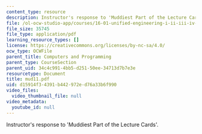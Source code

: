 ```yaml
---
content_type: resource
description: Instructor's response to 'Muddiest Part of the Lecture Cards'.
file: /ol-ocw-studio-app/courses/16-01-unified-engineering-i-ii-iii-iv-fall-2005-spring-2006/d15914f34391b442972ed76a33b6f990_mud11.pdf
file_size: 35745
file_type: application/pdf
learning_resource_types: []
license: https://creativecommons.org/licenses/by-nc-sa/4.0/
ocw_type: OCWFile
parent_title: Computers and Programming
parent_type: CourseSection
parent_uid: 34c4c991-4bb5-d251-50ee-34713d7b7e3e
resourcetype: Document
title: mud11.pdf
uid: d15914f3-4391-b442-972e-d76a33b6f990
video_files:
  video_thumbnail_file: null
video_metadata:
  youtube_id: null
---
```

Instructor's response to 'Muddiest Part of the Lecture Cards'.